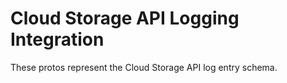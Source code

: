 # Cloud Storage API Logging Integration

These protos represent the Cloud Storage API log entry schema.

